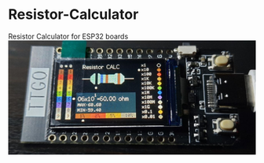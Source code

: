 # Resistor-Calculator
Resistor Calculator for ESP32 boards
![Resistor Calculator for ESP32 boards](https://raw.githubusercontent.com/ptmaker/Resistor-Calculator/main/Resistor%20Calculator/images/Thumbnail.jpeg)
